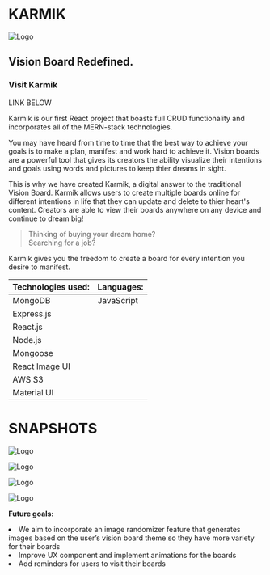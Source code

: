 <h1>KARMIK</h1>


![Logo](https://i.imgur.com/dSBMO79.png)


<h2>Vision Board Redefined.</h2>

<h3>Visit Karmik</h3>
LINK BELOW 

Karmik is our first React project that boasts full CRUD functionality and incorporates all of the MERN-stack technologies. 

You may have heard from time to time that the best way to achieve your goals is to make a plan, manifest and work hard to achieve it. Vision boards are a powerful tool that gives its creators the ability visualize their intentions and goals using words and pictures to keep thier dreams in sight. 

This is why we have created Karmik, a digital answer to the traditional Vision Board. Karmik allows users to create multiple boards online for different intentions in life that they can update and delete to thier heart's content. Creators are able to view their boards anywhere on any device and continue to dream big! 

>Thinking of buying your dream home? <br />
>Searching for a job? 

Karmik gives you the freedom to create a board for every intention you desire to manifest.  

**Technologies used:** |    **Languages:**
-----------------------|--------------------
 |     MongoDB        |     JavaScript   |
  |     Express.js      |               |
  |     React.js        |             |
   |    Node.js         |              |     
   |    Mongoose     |                 |  
 |    React Image UI     |                 |  
  |    AWS S3    |                 |  
   |    Material UI     |                 |  



**<h1>SNAPSHOTS</h1>**

![Logo](https://i.imgur.com/IICvEAJ.png)


![Logo](https://i.imgur.com/cy5DS6n.png)


![Logo](https://i.imgur.com/ZWQejYS.png)


![Logo](https://i.imgur.com/4bbfRJj.png)




**Future goals:**

<li>We aim to incorporate an image randomizer feature that generates images based on the user’s vision board theme so they have more variety for their boards</li>
<li>Improve UX component and implement animations for the boards</li>
<li>Add reminders for users to visit their boards</li>
